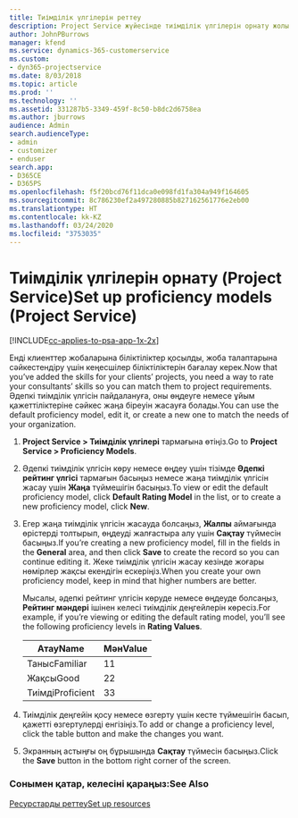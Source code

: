 ```yaml
---
title: Тиімділік үлгілерін реттеу
description: Project Service жүйесінде тиімділік үлгілерін орнату жолы
author: JohnPBurrows
manager: kfend
ms.service: dynamics-365-customerservice
ms.custom:
- dyn365-projectservice
ms.date: 8/03/2018
ms.topic: article
ms.prod: ''
ms.technology: ''
ms.assetid: 331287b5-3349-459f-8c50-b8dc2d6758ea
ms.author: jburrows
audience: Admin
search.audienceType:
- admin
- customizer
- enduser
search.app:
- D365CE
- D365PS
ms.openlocfilehash: f5f20bcd76f11dca0e098fd1fa304a949f164605
ms.sourcegitcommit: 8c786230ef2a497280885b827162561776e2eb00
ms.translationtype: HT
ms.contentlocale: kk-KZ
ms.lasthandoff: 03/24/2020
ms.locfileid: "3753035"
---
```

# <a name="set-up-proficiency-models-project-service"></a><span data-ttu-id="18114-103">Тиімділік үлгілерін орнату (Project Service)</span><span class="sxs-lookup"><span data-stu-id="18114-103">Set up proficiency models (Project Service)</span></span>

[!INCLUDE[cc-applies-to-psa-app-1x-2x](../includes/cc-applies-to-psa-app-1x-2x.md)]

<span data-ttu-id="18114-104">Енді клиенттер жобаларына біліктіліктер қосылды, жоба талаптарына сәйкестендіру үшін кеңесшілер біліктіліктерін бағалау керек.</span><span class="sxs-lookup"><span data-stu-id="18114-104">Now that you’ve added the skills for your clients’ projects, you need a way to rate your consultants’ skills so you can match them to project requirements.</span></span> <span data-ttu-id="18114-105">Әдепкі тиімділік үлгісін пайдалануға, оны өңдеуге немесе ұйым қажеттіліктеріне сәйкес жаңа біреуін жасауға болады.</span><span class="sxs-lookup"><span data-stu-id="18114-105">You can use the default proficiency model, edit it, or create a new one to match the needs of your organization.</span></span>  
  
1.  <span data-ttu-id="18114-106">**Project Service > Тиімділік үлгілері** тармағына өтіңіз.</span><span class="sxs-lookup"><span data-stu-id="18114-106">Go to **Project Service > Proficiency Models**.</span></span>  
  
2.  <span data-ttu-id="18114-107">Әдепкі тиімділік үлгісін көру немесе өңдеу үшін тізімде **Әдепкі рейтинг үлгісі** тармағын басыңыз немесе жаңа тиімділік үлгісін жасау үшін **Жаңа** түймешігін басыңыз.</span><span class="sxs-lookup"><span data-stu-id="18114-107">To view or edit the default proficiency model, click **Default Rating Model** in the list, or to create a new proficiency model, click **New**.</span></span>  
  
3.  <span data-ttu-id="18114-108">Егер жаңа тиімділік үлгісін жасауда болсаңыз, **Жалпы** аймағында өрістерді толтырып, өңдеуді жалғастыра алу үшін **Сақтау** түймесін басыңыз.</span><span class="sxs-lookup"><span data-stu-id="18114-108">If you’re creating a new proficiency model, fill in the fields in the **General** area, and then click **Save** to create the record so you can continue editing it.</span></span> <span data-ttu-id="18114-109">Жеке тиімділік үлгісін жасау кезінде жоғары нөмірлер жақсы екендігін ескеріңіз.</span><span class="sxs-lookup"><span data-stu-id="18114-109">When you create your own proficiency model, keep in mind that higher numbers are better.</span></span>  
  
     <span data-ttu-id="18114-110">Мысалы, әдепкі рейтинг үлгісін көруде немесе өңдеуде болсаңыз, **Рейтинг мәндері** ішінен келесі тиімділік деңгейлерін көресіз.</span><span class="sxs-lookup"><span data-stu-id="18114-110">For example, if you’re viewing or editing the default rating model, you’ll see the following proficiency levels in **Rating Values**.</span></span>  
  
    |<span data-ttu-id="18114-111">Атау</span><span class="sxs-lookup"><span data-stu-id="18114-111">Name</span></span>|<span data-ttu-id="18114-112">Мән</span><span class="sxs-lookup"><span data-stu-id="18114-112">Value</span></span>|  
    |----------|-----------|  
    |<span data-ttu-id="18114-113">Таныс</span><span class="sxs-lookup"><span data-stu-id="18114-113">Familiar</span></span>|<span data-ttu-id="18114-114">1</span><span class="sxs-lookup"><span data-stu-id="18114-114">1</span></span>|  
    |<span data-ttu-id="18114-115">Жақсы</span><span class="sxs-lookup"><span data-stu-id="18114-115">Good</span></span>|<span data-ttu-id="18114-116">2</span><span class="sxs-lookup"><span data-stu-id="18114-116">2</span></span>|  
    |<span data-ttu-id="18114-117">Тиімді</span><span class="sxs-lookup"><span data-stu-id="18114-117">Proficient</span></span>|<span data-ttu-id="18114-118">3</span><span class="sxs-lookup"><span data-stu-id="18114-118">3</span></span>|  
  
4.  <span data-ttu-id="18114-119">Тиімділік деңгейін қосу немесе өзгерту үшін кесте түймешігін басып, қажетті өзгертулерді енгізіңіз.</span><span class="sxs-lookup"><span data-stu-id="18114-119">To add or change a proficiency level, click the table button and make the changes you want.</span></span>  
  
5.  <span data-ttu-id="18114-120">Экранның астыңғы оң бұрышында **Сақтау** түймесін басыңыз.</span><span class="sxs-lookup"><span data-stu-id="18114-120">Click the **Save** button in the bottom right corner of the screen.</span></span>  
  
### <a name="see-also"></a><span data-ttu-id="18114-121">Сонымен қатар, келесіні қараңыз:</span><span class="sxs-lookup"><span data-stu-id="18114-121">See Also</span></span>  
 [<span data-ttu-id="18114-122">Ресурстарды реттеу</span><span class="sxs-lookup"><span data-stu-id="18114-122">Set up resources</span></span>](../project-service/set-up-resources.md)
